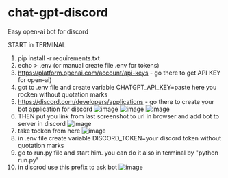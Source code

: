 # chat-gpt-discord
Easy open-ai bot for discord

START in TERMINAL
1. pip install -r requirements.txt
2. echo > .env (or manual create file .env for tokens)
3. https://platform.openai.com/account/api-keys - go there to get API KEY for open-ai)
4. got to .env file and create variable CHATGPT_API_KEY=paste here you rocken without quotation marks
5. https://discord.com/developers/applications - go there to create your bot application for discord
![image](https://user-images.githubusercontent.com/48308248/232711265-b4e5397b-b8bf-4c47-bd25-d0483adf174b.png)
![image](https://user-images.githubusercontent.com/48308248/232711392-f37e7d47-6f04-4050-913d-ffe1310e4916.png)
![image](https://user-images.githubusercontent.com/48308248/232711623-85a442ed-d936-4ce9-885d-af975e1d0354.png)
6. THEN put you link from last screenshot to url in browser and add bot to server in discord ![image](https://user-images.githubusercontent.com/48308248/232712343-c8a228d6-1011-4d69-94e0-c2649630937a.png)
7. take tocken from here ![image](https://user-images.githubusercontent.com/48308248/232712517-10506cb8-1d58-4b1e-9181-e78445b93747.png)
8. in .env file create variable DISCORD_TOKEN=your discord token without quotation marks
9. go to run.py file and start him. you can do it also in terminal by "python run.py"
10. in discrod use this prefix to ask bot   ![image](https://user-images.githubusercontent.com/48308248/232713179-764582d3-e58b-4249-860a-21e9ae5b00f8.png)
